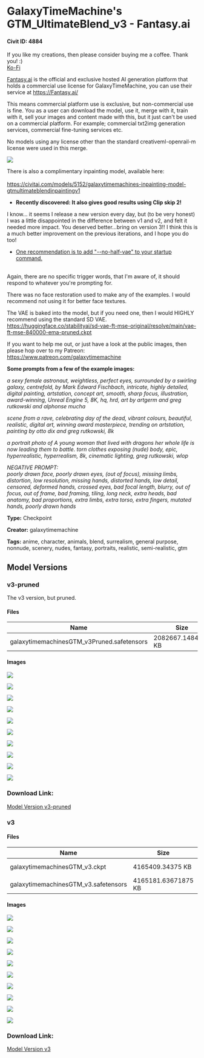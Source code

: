 # GalaxyTimeMachine's GTM_UltimateBlend_v3 - Fantasy.ai

#### Civit ID: 4884

<p>If you like my creations, then please consider buying me a coffee. Thank you! :)<br /><a target="_blank" rel="ugc" href="https://ko-fi.com/galaxytimemachine">Ko-Fi</a></p><p></p><p><a target="_blank" rel="ugc" href="http://Fantasy.ai">Fantasy.ai</a> is the official and exclusive hosted AI generation platform that holds a commercial use license for GalaxyTimeMachine, you can use their service at <a target="_blank" rel="ugc" href="https://Fantasy.ai/">https://Fantasy.ai/</a></p><p>This means commercial platform use is exclusive, but non-commercial use is fine. You as a user can download the model, use it, merge with it, train with it, sell your images and content made with this, but it just can't be used on a commercial platform. For example; commercial txt2img generation services, commercial fine-tuning services etc.</p><p>No models using any license other than the standard creativeml-openrail-m license were used in this merge.</p><img src="https://imagecache.civitai.com/xG1nkqKTMzGDvpLrqFT7WA/7a8905fa-0353-4211-bd35-968b628ff900/width=525/7a8905fa-0353-4211-bd35-968b628ff900" /><p></p><p>There is also a complimentary inpainting model, available here:<br /><br /><a target="_blank" rel="ugc" href="https://civitai.com/models/5152/galaxytimemachines-inpainting-model-gtmultimateblendinpaintingv1">https://civitai.com/models/5152/galaxytimemachines-inpainting-model-gtmultimateblendinpaintingv1</a></p><p></p><ul><li><p><strong>Recently discovered: It also gives good results using Clip skip 2!</strong></p><p></p></li></ul><p>I know... it seems I release a new version every day, but (to be very honest) I was a little disappointed in the difference between v1 and v2, and felt it needed more impact. You deserved better...bring on version 3!! I think this is a much better improvement on the previous iterations, and I hope you do too!</p><p></p><ul><li><p><u>One recommendation is to add "--no-half-vae" to your startup command.</u></p></li></ul><p><br />Again, there are no specific trigger words, that I'm aware of, it should respond to whatever you're prompting for.</p><p></p><p>There was no face restoration used to make any of the examples. I would recommend not using it for better face textures.</p><p></p><p>The VAE is baked into the model, but if you need one, then I would HIGHLY recommend using the standard SD VAE.<br /><a target="_blank" rel="ugc" href="https://huggingface.co/stabilityai/sd-vae-ft-mse-original/resolve/main/vae-ft-mse-840000-ema-pruned.ckpt">https://huggingface.co/stabilityai/sd-vae-ft-mse-original/resolve/main/vae-ft-mse-840000-ema-pruned.ckpt</a></p><p></p><p>If you want to help me out, or just have a look at the public images, then please hop over to my Patreon: <a target="_blank" rel="ugc" href="https://www.patreon.com/galaxytimemachine">https://www.patreon.com/galaxytimemachine</a></p><p></p><p><strong>Some prompts from a few of the example images:</strong></p><p></p><p><em>a sexy female astronaut, weightless, perfect eyes, surrounded by a swirling galaxy, centrefold, by Mark Edward Fischbach, intricate, highly detailed, digital painting, artstation, concept art, smooth, sharp focus, illustration, award-winning, Unreal Engine 5, 8K, hq, hrd, art by artgerm and greg rutkowski and alphonse mucha<br /></em></p><p><em>scene from a rave, celebrating day of the dead, vibrant colours, beautiful, realistic, digital art, winning award masterpiece, trending on artstation, painting by otto dix and greg rutkowski, 8k</em></p><p></p><p><em>a portrait photo of A young woman that lived with dragons her whole life is now leading them to battle. torn clothes exposing (nude) body, epic, hyperrealistic, hyperrealism, 8k, cinematic lighting, greg rutkowski, wlop</em></p><p><em>NEGATIVE PROMPT:</em><br /><em>poorly drawn face, poorly drawn eyes, (out of focus), missing limbs, distortion, low resolution, missing hands, distorted hands, low detail, censored, deformed hands, crossed eyes, bad focal length, blurry, out of focus, out of frame, bad framing, tiling, long neck, extra heads, bad anatomy, bad proportions, extra limbs, extra torso, extra fingers, mutated hands, poorly drawn hands</em></p>

**Type:** Checkpoint

**Creator:** galaxytimemachine

**Tags:** anime, character, animals, blend, surrealism, general purpose, nonnude, scenery, nudes, fantasy, portraits, realistic, semi-realistic, gtm

## Model Versions

### v3-pruned

<p>The v3 version, but pruned.</p>

#### Files

| Name | Size | Type | Format | Download Url | AutoV1 | AutoV2 | SHA256 | CRC32 | BLAKE3 |
| --- | --- | --- | --- | --- | --- | --- | --- | --- | --- |
| galaxytimemachinesGTM_v3Pruned.safetensors | 2082667.1484375 KB | Model | SafeTensor | https://civitai.com/api/download/models/30062 | 566F04E1 | 0F7106805A | 0F7106805A6F0435779E334DA7818CE3917AEA87DBFD742D3F451CF76D457B65 | AC763D41 | 7B78FE8A5FFAAB1BE95D5BF8ABEBBE93DDCC9D6B0D6F0BA1D28BF6233C9972EC |

#### Images

<p><img src="https://image.civitai.com/xG1nkqKTMzGDvpLrqFT7WA/ec7d039c-9b7e-44c5-bf10-5aa6f9818300/width=450/341031.jpeg" /></p>

<p><img src="https://image.civitai.com/xG1nkqKTMzGDvpLrqFT7WA/09d519d5-5036-42fb-16b5-a62a3941f000/width=450/341040.jpeg" /></p>

<p><img src="https://image.civitai.com/xG1nkqKTMzGDvpLrqFT7WA/547ab33a-4554-49bb-c68e-5afe26605300/width=450/341042.jpeg" /></p>

<p><img src="https://image.civitai.com/xG1nkqKTMzGDvpLrqFT7WA/60c164d9-e874-44d2-5777-e0e8b0218c00/width=450/341047.jpeg" /></p>

<p><img src="https://image.civitai.com/xG1nkqKTMzGDvpLrqFT7WA/452ac2cd-176c-4fe5-466e-0a557fef3000/width=450/341046.jpeg" /></p>

<p><img src="https://image.civitai.com/xG1nkqKTMzGDvpLrqFT7WA/d8c67bb0-3008-4e37-e04c-094f09b2ea00/width=450/341045.jpeg" /></p>

<p><img src="https://image.civitai.com/xG1nkqKTMzGDvpLrqFT7WA/1da29583-033b-4066-c101-5bf169407000/width=450/341044.jpeg" /></p>

<p><img src="https://image.civitai.com/xG1nkqKTMzGDvpLrqFT7WA/6b6669b4-7b7c-4063-42bd-5aee3586c900/width=450/341043.jpeg" /></p>

<p><img src="https://image.civitai.com/xG1nkqKTMzGDvpLrqFT7WA/9a0de28d-02d3-45f9-b60d-0add30f5d900/width=450/341041.jpeg" /></p>

<p><img src="https://image.civitai.com/xG1nkqKTMzGDvpLrqFT7WA/cd56aba4-487b-4820-b346-58397c208800/width=450/341039.jpeg" /></p>

### Download Link:

[Model Version v3-pruned](https://civitai.com/api/download/models/30062)

### v3

<p></p>

#### Files

| Name | Size | Type | Format | Download Url | AutoV1 | AutoV2 | SHA256 | CRC32 | BLAKE3 |
| --- | --- | --- | --- | --- | --- | --- | --- | --- | --- |
| galaxytimemachinesGTM_v3.ckpt | 4165409.34375 KB | Model | PickleTensor | https://civitai.com/api/download/models/5618?type=Model&format=PickleTensor&size=full&fp=fp16 | 281F026D | 712391DC4D | 712391DC4D2DE460A6754B50DACA8F1A8A9E1418C6F1640807DA29AB29D19AB0 | E4DA4E8C | C4829931192D7FBF399F9B9F5B43EAA4AF679CD59EEA0FDC0037CB3881C5DEC3 |
| galaxytimemachinesGTM_v3.safetensors | 4165181.63671875 KB | Model | SafeTensor | https://civitai.com/api/download/models/5618 | 4E7B6A52 | F8AD2AAFB5 | F8AD2AAFB51DD9D3BC115ECE5D48ED53CD5FB6EB3EA0AB43A0F421D1927FEA32 | 0B4D20C9 | 3FD38E01B12D0898F32CB32301347265DBA2A7CF734638366B10849E490E3547 |

#### Images

<p><img src="https://image.civitai.com/xG1nkqKTMzGDvpLrqFT7WA/60c164d9-e874-44d2-5777-e0e8b0218c00/width=450/45244.jpeg" /></p>

<p><img src="https://image.civitai.com/xG1nkqKTMzGDvpLrqFT7WA/452ac2cd-176c-4fe5-466e-0a557fef3000/width=450/45230.jpeg" /></p>

<p><img src="https://image.civitai.com/xG1nkqKTMzGDvpLrqFT7WA/d8c67bb0-3008-4e37-e04c-094f09b2ea00/width=450/45226.jpeg" /></p>

<p><img src="https://image.civitai.com/xG1nkqKTMzGDvpLrqFT7WA/1da29583-033b-4066-c101-5bf169407000/width=450/45245.jpeg" /></p>

<p><img src="https://image.civitai.com/xG1nkqKTMzGDvpLrqFT7WA/6b6669b4-7b7c-4063-42bd-5aee3586c900/width=450/45243.jpeg" /></p>

<p><img src="https://image.civitai.com/xG1nkqKTMzGDvpLrqFT7WA/547ab33a-4554-49bb-c68e-5afe26605300/width=450/45242.jpeg" /></p>

<p><img src="https://image.civitai.com/xG1nkqKTMzGDvpLrqFT7WA/9a0de28d-02d3-45f9-b60d-0add30f5d900/width=450/45241.jpeg" /></p>

<p><img src="https://image.civitai.com/xG1nkqKTMzGDvpLrqFT7WA/09d519d5-5036-42fb-16b5-a62a3941f000/width=450/45240.jpeg" /></p>

<p><img src="https://image.civitai.com/xG1nkqKTMzGDvpLrqFT7WA/cd56aba4-487b-4820-b346-58397c208800/width=450/45239.jpeg" /></p>

<p><img src="https://image.civitai.com/xG1nkqKTMzGDvpLrqFT7WA/15a205e8-4b3b-4bf1-8bd5-052242be8100/width=450/45238.jpeg" /></p>

### Download Link:

[Model Version v3](https://civitai.com/api/download/models/5618)

